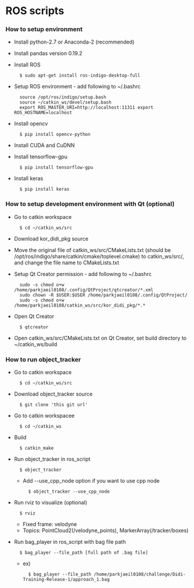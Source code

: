 # ROS scripts

### How to setup environment
* Install python-2.7 or Anaconda-2 (recommended)
* Install pandas version 0.19.2
* Install ROS

        $ sudo apt-get install ros-indigo-desktop-full

* Setup ROS environment - add following to ~/.bashrc

        source /opt/ros/indigo/setup.bash
		source ~/catkin_ws/devel/setup.bash
		export ROS_MASTER_URI=http://localhost:11311 export ROS_HOSTNAME=localhost

* Install opencv

        $ pip install opencv-python

* Install CUDA and CuDNN
* Install tensorflow-gpu

        $ pip install tensorflow-gpu

* Install keras

        $ pip install keras

### How to setup development environment with Qt (optional)
* Go to catkin workspace

        $ cd ~/catkin_ws/src

* Download kor_didi_pkg source
* Move the original file of catkin_ws/src/CMakeLists.txt (should be /opt/ros/indigo/share/catkin/cmake/toplevel.cmake) to catkin_ws/src/, and change the file name to CMakeLists.txt
* Setup Qt Creator permission - add following to ~/.bashrc

        sudo -s chmod o+w /home/parkjaeil0108/.config/QtProject/qtcreator/*.xml
        sudo chown -R $USER:$USER /home/parkjaeil0108/.config/QtProject/
        sudo -s chmod o+w /home/parkjaeil0108/catkin_ws/src/kor_didi_pkg/*.*

* Open Qt Creator

        $ qtcreator

* Open catkin_ws/src/CMakeLists.txt on Qt Creator, set build directory to ~/catkin_ws/build

### How to run object_tracker
* Go to catkin workspace

        $ cd ~/catkin_ws/src

* Download object_tracker source

        $ git clone 'this git url'

* Go to catkin workspacee

        $ cd ~/catkin_ws
* Build

        $ catkin_make

* Run object_tracker in ros_script

        $ object_tracker

    - Add --use_cpp_node option if you want to use cpp node
    
            $ object_tracker --use_cpp_node

* Run rviz to visualize (optional)

        $ rviz

    - Fixed frame: velodyne
    - Topics: PointCloud2(/velodyne_points), MarkerArray(/tracker/boxes)

* Run bag_player in ros_script with bag file path

        $ bag_player --file_path [full path of .bag file]

    - ex)
    
            $ bag_player --file_path /home/parkjaeil0108/challenge/Didi-Training-Release-1/approach_1.bag
